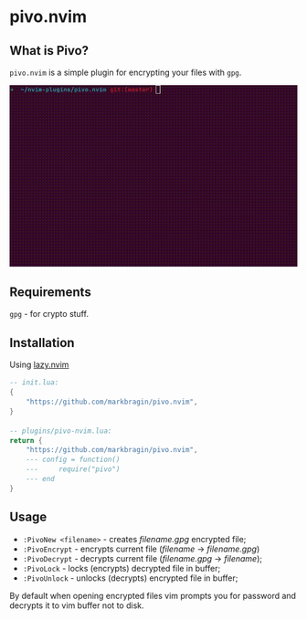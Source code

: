 # pivo.nvim

## What is Pivo?

`pivo.nvim` is a simple plugin for encrypting your files with `gpg`.

![Demo](demo.gif)

## Requirements

`gpg` - for crypto stuff.

## Installation

Using [lazy.nvim](https://github.com/folke/lazy.nvim)

```lua
-- init.lua:
{
    "https://github.com/markbragin/pivo.nvim",
}

-- plugins/pivo-nvim.lua:
return {
    "https://github.com/markbragin/pivo.nvim",
    --- config = function()
    ---     require("pivo")
    --- end
}
```

## Usage

- `:PivoNew <filename>` - creates _filename.gpg_ encrypted file;
- `:PivoEncrypt` - encrypts current file (_filename_ -> _filename.gpg_)
- `:PivoDecrypt` - decrypts current file (_filename.gpg_ -> _filename_);
- `:PivoLock` - locks (encrypts) decrypted file in buffer;
- `:PivoUnlock` - unlocks (decrypts) encrypted file in buffer;

By default when opening encrypted files vim prompts you for password and decrypts
it to vim buffer not to disk.

